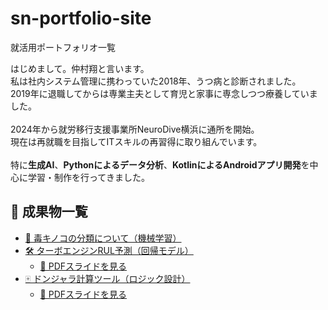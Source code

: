 # sn-portfolio-site
就活用ポートフォリオ一覧
  <p>
    はじめまして。仲村翔と言います。<br>
    私は社内システム管理に携わっていた2018年、うつ病と診断されました。<br>
    2019年に退職してからは専業主夫として育児と家事に専念しつつ療養していました。<br><br>
    2024年から就労移行支援事業所NeuroDive横浜に通所を開始。<br>
    現在は再就職を目指してITスキルの再習得に取り組んでいます。<br><br>
    特に<strong>生成AI</strong>、<strong>Pythonによるデータ分析</strong>、<strong>KotlinによるAndroidアプリ開発</strong>を中心に学習・制作を行ってきました。


 <h2>📂 成果物一覧</h2>
<ul>
  <li><a href="mushroom.html">🍄 毒キノコの分類について（機械学習）</a></li>
  <li>
    <a href="https://s-nakamura333.github.io/RUL-prediction/">🛠 ターボエンジンRUL予測（回帰モデル）</a>
    <ul>
      <li><a href="https://github.com/s-nakamura333/RUL-prediction/blob/main/docs/RUL_summary.pdf" target="_blank">📄 PDFスライドを見る</a></li>
    </ul>
  </li>
  <li>
    <a href="https://s-nakamura333.github.io/donjara/">🀄 ドンジャラ計算ツール（ロジック設計）</a>
    <ul>
      <li><a href="https://github.com/s-nakamura333/donjara/blob/8b32a072000d8eeec1d20beff45048ff9b66ea9c/docs/donjara_pdf20250530.pdf" target="_blank">📄 PDFスライドを見る</a></li>
  </li>
</ul>
    
  </p>
